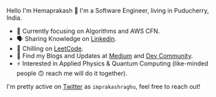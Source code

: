 Hello I'm Hemaprakash 👋 I'm a Software Engineer, living in Puducherry, India.

- 🎯 Currently focusing on Algorithms and AWS CFN.
- 🗣 Sharing Knowledge on [Linkedin](https://linkedin.com/in/imprakashraghu).
- 🥶 Chilling on [LeetCode](https://leetcode.com/imprakashraghu).
- 📄 Find my Blogs and Updates at [Medium](https://imprakashraghu.medium.com) and [Dev Community](https://dev.to/imprakashraghu).
- ⚡ Interested in Applied Physics & Quantum Computing (like-minded people 🙃 reach me will do it together).

I'm pretty active on [Twitter](https://twitter.com/imprakashraghu) as <code>imprakashraghu</code>, feel free to reach out!
